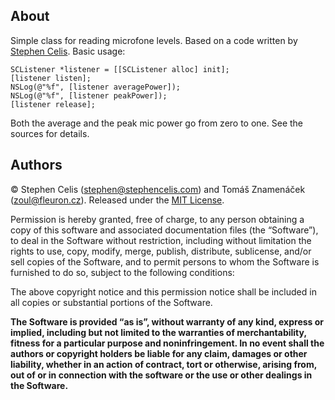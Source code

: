 About
-----

Simple class for reading microfone levels. Based on a code written
by [Stephen Celis][1]. Basic usage:

    SCListener *listener = [[SCListener alloc] init];
    [listener listen];
    NSLog(@"%f", [listener averagePower]);
    NSLog(@"%f", [listener peakPower]);
    [listener release];

Both the average and the peak mic power go from zero to one. See the sources
for details.

[1]: http://github.com/stephencelis/sc_listener

Authors
-------

© Stephen Celis (<stephen@stephencelis.com>) and Tomáš Znamenáček (<zoul@fleuron.cz>).
Released under the [MIT License][mit].

[mit]: http://en.wikipedia.org/wiki/MIT_License

Permission is hereby granted, free of charge, to any person obtaining a copy 
of this software and associated documentation files (the “Software”), to deal 
in the Software without restriction, including without limitation the rights 
to use, copy, modify, merge, publish, distribute, sublicense, and/or sell 
copies of the Software, and to permit persons to whom the Software is 
furnished to do so, subject to the following conditions:

The above copyright notice and this permission notice shall be included in all
copies or substantial portions of the Software.

**The Software is provided “as is”, without warranty of any kind, express or
implied, including but not limited to the warranties of merchantability,
fitness for a particular purpose and noninfringement. In no event shall the
authors or copyright holders be liable for any claim, damages or other
liability, whether in an action of contract, tort or otherwise, arising from,
out of or in connection with the software or the use or other dealings in the
Software.**